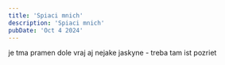 ```yaml
---
title: 'Spiaci mnich'
description: 'Spiaci mnich'
pubDate: 'Oct 4 2024'
---
```


je tma pramen dole
vraj aj nejake jaskyne - treba tam ist pozriet